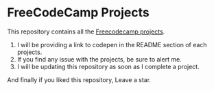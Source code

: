 # FreeCodeCamp Projects
This repository contains all the [Freecodecamp projects](https://www.freecodecamp.org/learn/).

1. I will be providing a link to codepen in the README section of each projects.
2. If you find any issue with the projects, be sure to alert me.
3. I will be updating this repository as soon as I complete a project.

And finally if you liked this repository, Leave a star.
